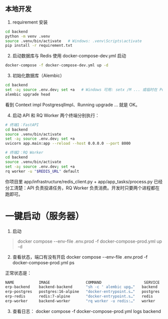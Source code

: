 ## 本地开发
1. requirement 安装
```bash
cd backend
python -m venv .venv
source .venv/bin/activate   # Windows: .venv\Scripts\activate
pip install -r requirement.txt
```

2. 启动数据库与 Redis
使用 docker-compose-dev.yml 启动
```bash
docker-compose -f docker-compose-dev.yml up -d
```


3. 初始化数据库（Alembic）
```bash
cd backend
set -a; source .env.dev; set +a   # Windows 可用: setx /M ... 或临时在 PowerShell $env:VAR=...
alembic upgrade head
```
看到 Context impl PostgresqlImpl、Running upgrade ... 就是 OK。


4. 启动 API 和 RQ Worker
两个终端分别执行：
```bash
# 终端1：FastAPI
cd backend
source .venv/bin/activate
set -a; source .env.dev; set +a
uvicorn app.main:app --reload --host 0.0.0.0 --port 8000

# 终端2：RQ Worker
cd backend
source .venv/bin/activate
set -a; source .env.dev; set +a
rq worker -u "$REDIS_URL" default
```
你项目里 app/infrastructure/redis_client.py + app/app_tasks/process.py 已经分工清楚：API 负责投递任务，RQ Worker 负责消费。开发时只要两个进程都在跑即可。



# 一键启动（服务器）
1. 启动
>docker compose --env-file .env.prod -f docker-compose-prod.yml up -d
2. 查看状态，端口有没有开启
docker compose --env-file .env.prod -f docker-compose-prod.yml ps

正常状态是：
```bash
NAME           IMAGE                COMMAND                   SERVICE    CREATED         STATUS                    PORTS
erp-backend    backend-backend      "sh -c ' alembic upg…"   backend    4 seconds ago   Up Less than a second     0.0.0.0:8000->8000/tcp, [::]:8000->8000/tcp
erp-postgres   postgres:16-alpine   "docker-entrypoint.s…"   postgres   24 hours ago    Up 15 minutes (healthy)   0.0.0.0:5432->5432/tcp, [::]:5432->5432/tcp
erp-redis      redis:7-alpine       "docker-entrypoint.s…"   redis      24 hours ago    Up 15 minutes (healthy)   0.0.0.0:6379->6379/tcp, [::]:6379->6379/tcp
erp-worker     backend-worker       "rq worker -u redis:…"   worker     4 seconds ago   Up 4 seconds
```

3. 查看日志：
docker compose -f docker-compose-prod.yml logs backend